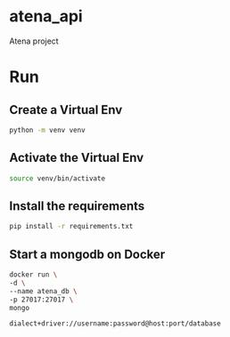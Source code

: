 # atena_api

Atena project

# Run

## Create a Virtual Env

```bash
python -m venv venv
```

## Activate the Virtual Env

```bash
source venv/bin/activate
```

## Install the requirements

```bash
pip install -r requirements.txt
```

## Start a mongodb on Docker

```bash
docker run \
-d \
--name atena_db \
-p 27017:27017 \
mongo
```


```dialect+driver://username:password@host:port/database```
